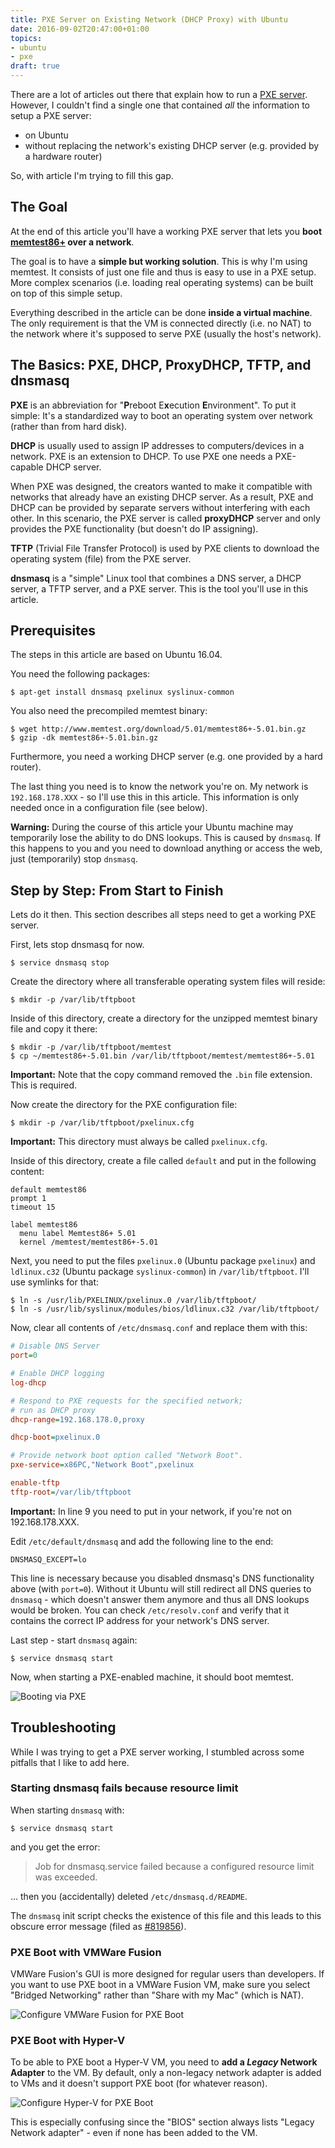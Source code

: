 ```yaml
---
title: PXE Server on Existing Network (DHCP Proxy) with Ubuntu
date: 2016-09-02T20:47:00+01:00
topics:
- ubuntu
- pxe
draft: true
---
```


There are a lot of articles out there that explain how to run a [PXE server](wikipedia:Preboot_Execution_Environment). However, I couldn't find a single one that contained *all* the information to setup a PXE server:
* on Ubuntu
* without replacing the network's existing DHCP server (e.g. provided by a hardware router)

So, with article I'm trying to fill this gap.

## The Goal

At the end of this article you'll have a working PXE server that lets you **boot [memtest86+](http://www.memtest.org/) over a network**.

The goal is to have a **simple but working solution**. This is why I'm using memtest. It consists of just one file and thus is easy to use in a PXE setup. More complex scenarios (i.e. loading real operating systems) can be built on top of this simple setup.

Everything described in the article can be done **inside a virtual machine**. The only requirement is that the VM is connected directly (i.e. no NAT) to the network where it's supposed to serve PXE (usually the host's network).

## The Basics: PXE, DHCP, ProxyDHCP, TFTP, and dnsmasq

**PXE** is an abbreviation for "**P**reboot E**x**ecution **E**nvironment". To put it simple: It's a standardized way to boot an operating system over network (rather than from hard disk).

**DHCP** is usually used to assign IP addresses to computers/devices in a network. PXE is an extension to DHCP. To use PXE one needs a PXE-capable DHCP server.

When PXE was designed, the creators wanted to make it compatible with networks that already have an existing DHCP server. As a result, PXE and DHCP can be provided by separate servers without interfering with each other. In this scenario, the PXE server is called **proxyDHCP** server and only provides the PXE functionality (but doesn't do IP assigning).

**TFTP** (Trivial File Transfer Protocol) is used by PXE clients to download the operating system (file) from the PXE server.

**dnsmasq** is a "simple" Linux tool that combines a DNS server, a DHCP server, a TFTP server, and a PXE server. This is the tool you'll use in this article.

## Prerequisites

The steps in this article are based on Ubuntu 16.04.

You need the following packages:

```
$ apt-get install dnsmasq pxelinux syslinux-common
```

You also need the precompiled memtest binary:

```
$ wget http://www.memtest.org/download/5.01/memtest86+-5.01.bin.gz
$ gzip -dk memtest86+-5.01.bin.gz
```

Furthermore, you need a working DHCP server (e.g. one provided by a hard router).

The last thing you need is to know the network you're on. My network is `192.168.178.XXX` - so I'll use this in this article. This information is only needed once in a configuration file (see below).

**Warning:** During the course of this article your Ubuntu machine may temporarily lose the ability to do DNS lookups. This is caused by `dnsmasq`. If this happens to you and you need to download anything or access the web, just (temporarily) stop `dnsmasq`.

## Step by Step: From Start to Finish

Lets do it then. This section describes all steps need to get a working PXE server.

First, lets stop dnsmasq for now.

```
$ service dnsmasq stop
```

Create the directory where all transferable operating system files will reside:

```
$ mkdir -p /var/lib/tftpboot
```

Inside of this directory, create a directory for the unzipped memtest binary file and copy it there:

```
$ mkdir -p /var/lib/tftpboot/memtest
$ cp ~/memtest86+-5.01.bin /var/lib/tftpboot/memtest/memtest86+-5.01
```

**Important:** Note that the copy command removed the `.bin` file extension. This is required.

Now create the directory for the PXE configuration file:

```
$ mkdir -p /var/lib/tftpboot/pxelinux.cfg
```

**Important:** This directory must always be called `pxelinux.cfg`.

Inside of this directory, create a file called `default` and put in the following content:

```
default memtest86
prompt 1
timeout 15

label memtest86
  menu label Memtest86+ 5.01
  kernel /memtest/memtest86+-5.01
```

Next, you need to put the files `pxelinux.0` (Ubuntu package `pxelinux`) and `ldlinux.c32` (Ubuntu package `syslinux-common`) in `/var/lib/tftpboot`. I'll use symlinks for that:

```
$ ln -s /usr/lib/PXELINUX/pxelinux.0 /var/lib/tftpboot/
$ ln -s /usr/lib/syslinux/modules/bios/ldlinux.c32 /var/lib/tftpboot/
```

Now, clear all contents of `/etc/dnsmasq.conf` and replace them with this:

```ini line=1 highlight=9
# Disable DNS Server
port=0

# Enable DHCP logging
log-dhcp

# Respond to PXE requests for the specified network;
# run as DHCP proxy
dhcp-range=192.168.178.0,proxy

dhcp-boot=pxelinux.0

# Provide network boot option called "Network Boot".
pxe-service=x86PC,"Network Boot",pxelinux

enable-tftp
tftp-root=/var/lib/tftpboot
```

**Important:** In line 9 you need to put in your network, if you're not on 192.168.178.XXX.

Edit `/etc/default/dnsmasq` and add the following line to the end:

```
DNSMASQ_EXCEPT=lo
```

This line is necessary because you disabled dnsmasq's DNS functionality above (with `port=0`). Without it Ubuntu will still redirect all DNS queries to `dnsmasq` - which doesn't answer them anymore and thus all DNS lookups would be broken. You can check `/etc/resolv.conf` and verify that it contains the correct IP address for your network's DNS server.

Last step - start `dnsmasq` again:

```
$ service dnsmasq start
```

Now, when starting a PXE-enabled machine, it should boot memtest.

![Booting via PXE](pxe-boot.gif)

## Troubleshooting

While I was trying to get a PXE server working, I stumbled across some pitfalls that I like to add here.

### Starting dnsmasq fails because resource limit

When starting `dnsmasq` with:

```
$ service dnsmasq start
```

and you get the error:

> Job for dnsmasq.service failed because a configured resource limit was exceeded.

... then you (accidentally) deleted `/etc/dnsmasq.d/README`.

The `dnsmasq` init script checks the existence of this file and this leads to this obscure error message (filed as [#819856](https://bugs.debian.org/cgi-bin/bugreport.cgi?bug=819856)).

### PXE Boot with VMWare Fusion

VMWare Fusion's GUI is more designed for regular users than developers. If you want to use PXE boot in a VMWare Fusion VM, make sure you select "Bridged Networking" rather than "Share with my Mac" (which is NAT).

![Configure VMWare Fusion for PXE Boot](vmware-network.png)

### PXE Boot with Hyper-V

To be able to PXE boot a Hyper-V VM, you need to **add a *Legacy* Network Adapter** to the VM. By default, only a non-legacy network adapter is added to VMs and it doesn't support PXE boot (for whatever reason).

![Configure Hyper-V for PXE Boot](hyperv-pxe.png)

This is especially confusing since the "BIOS" section always lists "Legacy Network adapter" - even if none has been added to the VM.
